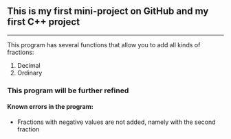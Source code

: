 ## This is my first mini-project on GitHub and my first C++ project
------
This program has several functions that allow you to add all kinds of fractions:
1. Decimal
2. Ordinary

### This program will be further refined

#### Known errors in the program:
  * Fractions with negative values are not added, namely with the second fraction
